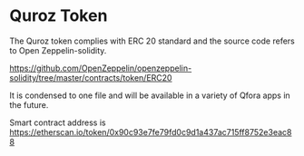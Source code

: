# Quroz Token
The Quroz token complies with ERC 20 standard and the source code refers to Open Zeppelin-solidity. 

https://github.com/OpenZeppelin/openzeppelin-solidity/tree/master/contracts/token/ERC20

It is condensed to one file and will be available in a variety of Qfora apps in the future. 

Smart contract address is https://etherscan.io/token/0x90c93e7fe79fd0c9d1a437ac715ff8752e3eac88


